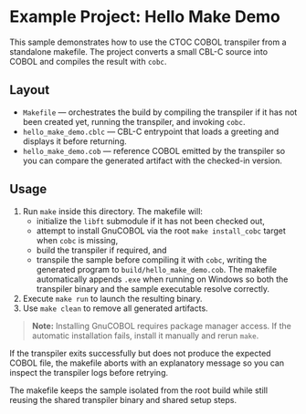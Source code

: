 # Example Project: Hello Make Demo

This sample demonstrates how to use the CTOC COBOL transpiler from a
standalone makefile. The project converts a small CBL-C source into
COBOL and compiles the result with `cobc`.

## Layout

- `Makefile` — orchestrates the build by compiling the transpiler if it
  has not been created yet, running the transpiler, and invoking `cobc`.
- `hello_make_demo.cblc` — CBL-C entrypoint that loads a greeting and displays it before returning.
- `hello_make_demo.cob` — reference COBOL emitted by the transpiler so
  you can compare the generated artifact with the checked-in version.

## Usage

1. Run `make` inside this directory. The makefile will:
   - initialize the `libft` submodule if it has not been checked out,
   - attempt to install GnuCOBOL via the root `make install_cobc` target
     when `cobc` is missing,
   - build the transpiler if required, and
   - transpile the sample before compiling it with `cobc`, writing the
     generated program to `build/hello_make_demo.cob`.
   The makefile automatically appends `.exe` when running on Windows so
   both the transpiler binary and the sample executable resolve
   correctly.
2. Execute `make run` to launch the resulting binary.
3. Use `make clean` to remove all generated artifacts.

> **Note:** Installing GnuCOBOL requires package manager access. If the
> automatic installation fails, install it manually and rerun `make`.

If the transpiler exits successfully but does not produce the expected
COBOL file, the makefile aborts with an explanatory message so you can
inspect the transpiler logs before retrying.

The makefile keeps the sample isolated from the root build while still
reusing the shared transpiler binary and shared setup steps.
